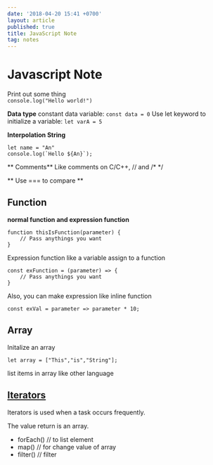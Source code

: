 ```yaml
---
date: '2018-04-20 15:41 +0700'
layout: article
published: true
title: JavaScript Note
tag: notes
---
```

# Javascript Note

Print out some thing	
``` console.log("Hello world!") ```

**Data type**
constant data variable:
``` const data = 0 ```
Use let keyword to initialize a variable:
``` let varA = 5 ```

**Interpolation String**
```
let name = "An"
console.log(`Hello ${An}`);
```

** Comments**
Like comments on C/C++, 
// and /* */

** Use === to compare **

## Function
**normal function and expression function**
``` 
function thisIsFunction(parameter) {
	// Pass anythings you want
}
```
Expression function like a variable assign to a function
```
const exFunction = (parameter) => {
	// Pass anythings you want
}
```
Also, you can make expression like inline function
```
const exVal = parameter => parameter * 10;
```

## Array
Initalize an array

```
let array = ["This","is","String"];
```
list items in array like other language

## [Iterators](https://developer.mozilla.org/en-US/docs/Web/JavaScript/Reference/Global_Objects/Array#Iteration_methods)
Iterators is used when a task occurs frequently.

The value return is an array.
- forEach() // to list element
- map() // for change value of array
- filter() // filter
